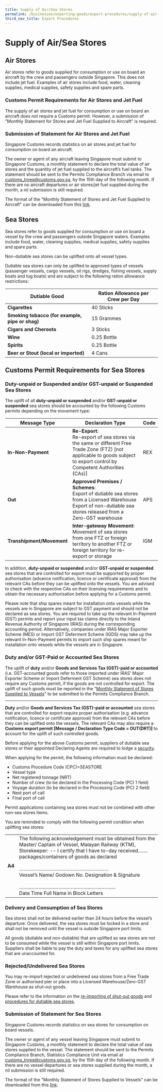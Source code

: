 ```yaml
---
title: Supply of Air/Sea Stores
permalink: /businesses/exporting-goods/export-procedures/supply-of-air-sea-stores 
third_nav_title: Export Procedures
---
```


# Supply of Air/Sea Stores

## Air Stores

Air stores refer to goods supplied for consumption or use on board an aircraft by the crew and passengers outside Singapore. This does not include jet fuel. Examples of air stores include food, water, cleaning supplies, medical supplies, safety supplies and spare parts.

### Customs Permit Requirements for Air Stores and Jet Fuel

The supply of air stores and jet fuel for consumption or use on board an aircraft does not require a Customs permit. However, a submission of "Monthly Statement for Stores and Jet Fuel Supplied to Aircraft" is required.

### Submission of Statement for Air Stores and Jet Fuel

Singapore Customs records statistics on air stores and jet fuel for consumption on board an aircraft.

The owner or agent of any aircraft leaving Singapore must submit to Singapore Customs, a monthly statement to declare the total value of air stores and the quantity of jet fuel supplied to the aircraft’s fuel tanks. The statement should be sent to the Permits Compliance Branch via email to [customs_tnreq@customs.gov.sg](mailto:customs_tnreq@customs.gov.sg), by the 15th day of the following month. If there are no aircraft departures or air stores/jet fuel supplied during the month, a nil submission is still required.

The format of the "Monthly Statement of Stores and Jet Fuel Supplied to Aircraft" can be downloaded from this  [link](/eservices/customs-forms-and-service-links).

## Sea Stores

Sea stores refer to goods supplied for consumption or use on board a vessel by the crew and passengers outside Singapore waters. Examples include food, water, cleaning supplies, medical supplies, safety supplies and spare parts.

Non-dutiable sea stores can be uplifted onto all vessel types.

Dutiable sea stores can only be uplifted to approved types of vessels (passenger vessels, cargo vessels, oil rigs, dredges, fishing vessels, supply boats and tug boats) and are subject to the following ration allowance restrictions:

| Dutiable Good | Ration Allowance per Crew per Day |
|--|--|
|**Cigarettes**  | 40 Sticks|  
| **Smoking tobacco (for example, pipe or shag)** | 15 Grammes | 
|**Cigars and Cheroots**| 3 Sticks  | 
| **Wine** |0.25 Bottle | 
| **Spirits** | 0.25 Bottle| 
| **Beer or Stout (local or imported)** |4 Cans | 


## Customs Permit Requirements for Sea Stores

### Duty-unpaid or Suspended and/or GST-unpaid or Suspended Sea Stores

The uplift of all **duty-unpaid or suspended** and/or **GST-unpaid or suspended** sea stores should be accounted by the following Customs permits depending on the movement type:

| Message Type | Declaration Type | Code |
|--|--|--|
| **In-Non-Payment** | **Re-Export**: <br>Re-export of sea stores via the same or different Free Trade Zone (FTZ) [not applicable to goods subject to export control by Competent Authorities (CAs)] | REX |
| **Out** | **Approved Premises / Schemes**: <br> Export of dutiable sea stores from a Licensed Warehouse<br> Export of non-dutiable sea stores released from a Zero-GST warehouse | APS |
| **Transhipment/Movement** | **Inter-gateway Movement**: <br> Movement of sea stores from one FTZ or foreign territory to another FTZ or foreign territory for re-export or storage | IGM |

In addition, **duty-unpaid or suspended** and/or **GST-unpaid or suspended** sea stores that are controlled for export must be supported by proper authorisation (advance notification, licence or certificate approval) from the relevant CAs before they can be uplifted onto the vessels. You are advised to check with the respective CAs on their licensing requirements and to obtain the necessary authorisation before applying for a Customs permit.  
  
Please note that ship spares meant for installation onto vessels while the vessels are in Singapore are subject to GST payment and should not be declared as sea stores. You are required to take up the relevant In-Payment (GST) permits and report your input tax claims directly to the Inland Revenue Authority of Singapore (IRAS) during the corresponding accounting period. Alternatively, companies under IRAS Major Exporter Scheme (MES) or Import GST Deferment Scheme (IGDS) may take up the relevant In-Non-Payment permits to import such ship spares meant for installation onto vessels while the vessels are in Singapore.


### Duty and/or GST-Paid or Accounted Sea Stores

The uplift of **duty** and/or **Goods and Services Tax (GST)-paid or accounted** (i.e. GST-accounted goods refer to those imported under IRAS' Major Exporter Scheme or Import Deferment GST Scheme) sea stores does not require any Customs permit, if the goods are not controlled for export. The uplift of such goods must be reported in the "[Monthly Statement of Stores Supplied to Vessels](/eservices/customs-forms-and-service-links)" to be submitted to the Permits Compliance Branch.

***

**Duty** and/or **Goods and Services Tax (GST)-paid or accounted**  sea stores that are controlled for export require proper authorisation (e.g. advance notification, licence or certificate approval) from the relevant CAs before they can be uplifted onto the vessels. The relevant CAs may also require a **Customs export permit [Message / Declaration Type Code = OUT(DRT)]** to account for the uplift of such controlled goods.


Before applying for the above Customs permit, suppliers of dutiable sea stores or their appointed Declaring Agents are required to lodge a  [security](/businesses/00e-security-lodgement).

When applying for the permit, the following information must be declared:

-   Customs Procedure Code (CPC)=SEASTORE
-   Vessel type
-   Net registered tonnage (NRT)
-   Number of crew (to be declared in the Processing Code (PC) 1 field)
-   Voyage duration (to be declared in the Processing Code (PC) 2 field)
-   Next port of call
-   Final port of call

Permit applications containing sea stores must  not  be combined with other non-sea stores items.

You are reminded to comply with the following permit condition when uplifting sea stores:

|  |  |
|--|--|
| **A4** | The following acknowledgement must be obtained from the Master/ Captain of Vessel, Malayan Railway (KTM), Storekeeper: -- I certify that I have to-day received…….<br>packages/containers of goods as declared<br><br>……………………………………………………….<br>Vessel’s Name/ Godown No. Designation & Signature<br><br>…………………………………………………………… <br>Date Time Full Name in Block Letters |



### Delivery and Consumption of Sea Stores

Sea stores shall not be delivered earlier than 24 hours before the vessel’s departure. Once delivered, the sea stores must be locked in a store and shall not be removed until the vessel is outside Singapore port limits.

All goods (dutiable and non-dutiable) that are uplifted as sea stores are not to be consumed while the vessel is still within Singapore port limits. Suppliers shall be liable to pay the duty and taxes for any uplifted sea stores that are unaccounted for.

### Rejected/Undelivered Sea Stores

You may re-import rejected or undelivered sea stores from a Free Trade Zone or authorised pier or place into a Licensed Warehouse/Zero-GST Warehouse as shut-out goods.

Please refer to the information on the  [re-importing of shut-out goods](/businesses/importing-goods/import-procedures/re-importing-shut-out-goods) and  [procedures for dutiable sea stores](https://www.customs.gov.sg/-/media/cus/files/business/exporting-goods/export-procedures/supply-of-air-sea-stores/procedures-for-dutiable-sea-stores.pdf?la=en&hash=3A9846266DFF8F2D74F044B511628689B7926790).

### Submission of Statement for Sea Stores

Singapore Customs records statistics on sea stores for consumption on board vessels.

The owner or agent of any vessel leaving Singapore must submit to Singapore Customs, a monthly statement to declare the total value of sea stores supplied to the vessel. The statement should be sent to the Permits Compliance Branch, Statistics Compliance Unit via email at  [customs_tnreq@customs.gov.sg](mailto:customs_tnreq@customs.gov.sg), by the 15th day of the following month. If there are no vessel departures or sea stores supplied during the month, a nil submission is still required.

The format of the "Monthly Statement of Stores Supplied to Vessels" can be downloaded from this [link](/eservices/customs-forms-and-service-links).
